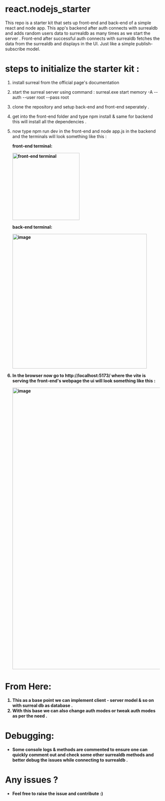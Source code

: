 # react.nodejs_starter
This repo is a starter kit that sets up front-end and back-end of a simple react and node app. This app's backend after auth connects with surrealdb and adds random users data to surrealdb as many times as we start the server . Front-end after successful auth connects with surrealdb fetches the data from the surrealdb and displays in the UI. Just like a simple publish-subscribe model.
# steps to initialize the starter kit :
1. install surreal from the official page's documentation
2. start the surreal server using command : surreal.exe start memory -A --auth --user root --pass root
3. clone the repository and setup back-end and front-end seperately .
4. get into the front-end folder and type npm install & same for backend this will install all the dependencies .
5. now type npm run dev in the front-end and node app.js in the backend and the terminals will look something like this :

   <b>front-end terminal:<b>

   <img width="218" alt="front-end terminal" src="https://github.com/MSaiKiran9/react.nodejs_starter/assets/116418856/f3373ab4-513c-41a6-8c6c-137303405a27">

   
   <b>back-end terminal:<b>

  
     <img width="437" alt="image" src="https://github.com/MSaiKiran9/react.nodejs_starter/assets/116418856/e615d44b-a2d3-41a7-befc-bcb3ff621bf0">


6. In the browser now go to http://localhost:5173/ where the vite is serving the front-end's webpage the ui will look something like this :

   <img width="914" alt="image" src="https://github.com/MSaiKiran9/react.nodejs_starter/assets/116418856/ee575ed3-3393-4396-8bca-6de2e1631575">



# From Here:
1. This as a base point we can implement client - server model & so on with surreal db as database .
2. With this base we can also change auth modes or tweak auth modes as per the need .

# Debugging:
- Some console logs & methods are commented to ensure one can quickly comment out and check some other surrealdb methods and better debug the issues while connecting to surrealdb .

# Any issues ?
- Feel free to raise the issue and contribute :)
